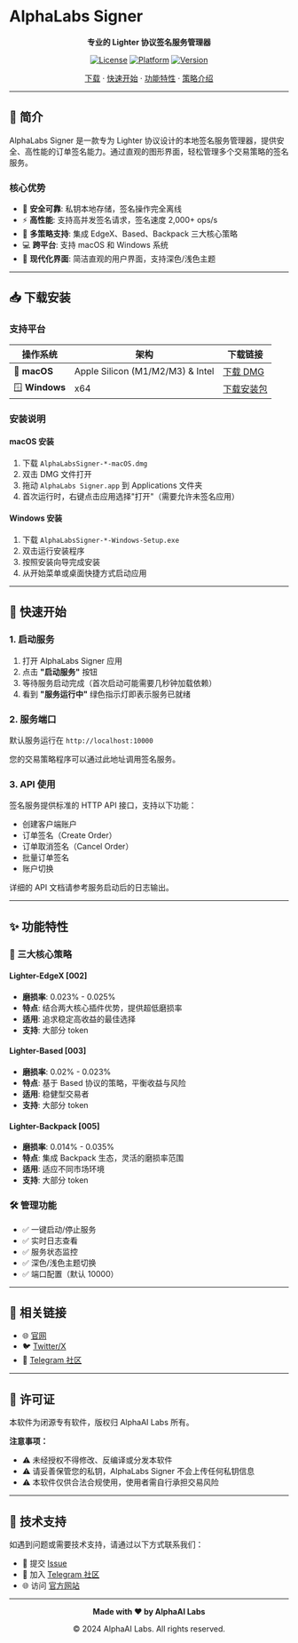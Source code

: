 # AlphaLabs Signer

<div align="center">

**专业的 Lighter 协议签名服务管理器**

[![License](https://img.shields.io/badge/license-Proprietary-red.svg)](LICENSE)
[![Platform](https://img.shields.io/badge/platform-macOS%20%7C%20Windows-lightgrey.svg)](#支持平台)
[![Version](https://img.shields.io/github/v/release/AlphaAILabs/signer-manager)](https://github.com/AlphaAILabs/signer-manager/releases)

[下载](#下载安装) · [快速开始](#快速开始) · [功能特性](#功能特性) · [策略介绍](#策略介绍)

</div>

---

## 📖 简介

AlphaLabs Signer 是一款专为 Lighter 协议设计的本地签名服务管理器，提供安全、高性能的订单签名能力。通过直观的图形界面，轻松管理多个交易策略的签名服务。

### 核心优势

- 🔐 **安全可靠**: 私钥本地存储，签名操作完全离线
- ⚡ **高性能**: 支持高并发签名请求，签名速度 2,000+ ops/s
- 🎯 **多策略支持**: 集成 EdgeX、Based、Backpack 三大核心策略
- 💻 **跨平台**: 支持 macOS 和 Windows 系统
- 🎨 **现代化界面**: 简洁直观的用户界面，支持深色/浅色主题

---

## 📥 下载安装

### 支持平台

| 操作系统 | 架构 | 下载链接 |
|---------|------|---------|
| 🍎 **macOS** | Apple Silicon (M1/M2/M3) & Intel | [下载 DMG](https://github.com/AlphaAILabs/signer-manager/releases/latest) |
| 🪟 **Windows** | x64 | [下载安装包](https://github.com/AlphaAILabs/signer-manager/releases/latest) |

### 安装说明

#### macOS 安装

1. 下载 `AlphaLabsSigner-*-macOS.dmg`
2. 双击 DMG 文件打开
3. 拖动 `AlphaLabs Signer.app` 到 Applications 文件夹
4. 首次运行时，右键点击应用选择"打开"（需要允许未签名应用）

#### Windows 安装

1. 下载 `AlphaLabsSigner-*-Windows-Setup.exe`
2. 双击运行安装程序
3. 按照安装向导完成安装
4. 从开始菜单或桌面快捷方式启动应用

---

## 🚀 快速开始

### 1. 启动服务

1. 打开 AlphaLabs Signer 应用
2. 点击 **"启动服务"** 按钮
3. 等待服务启动完成（首次启动可能需要几秒钟加载依赖）
4. 看到 **"服务运行中"** 绿色指示灯即表示服务已就绪

### 2. 服务端口

默认服务运行在 `http://localhost:10000`

您的交易策略程序可以通过此地址调用签名服务。

### 3. API 使用

签名服务提供标准的 HTTP API 接口，支持以下功能：

- 创建客户端账户
- 订单签名（Create Order）
- 订单取消签名（Cancel Order）
- 批量订单签名
- 账户切换

详细的 API 文档请参考服务启动后的日志输出。

---

## ✨ 功能特性

### 🎯 三大核心策略

#### Lighter-EdgeX [002]
- **磨损率**: 0.023% - 0.025%
- **特点**: 结合两大核心插件优势，提供超低磨损率
- **适用**: 追求稳定高收益的最佳选择
- **支持**: 大部分 token

#### Lighter-Based [003]
- **磨损率**: 0.02% - 0.023%
- **特点**: 基于 Based 协议的策略，平衡收益与风险
- **适用**: 稳健型交易者
- **支持**: 大部分 token

#### Lighter-Backpack [005]
- **磨损率**: 0.014% - 0.035%
- **特点**: 集成 Backpack 生态，灵活的磨损率范围
- **适用**: 适应不同市场环境
- **支持**: 大部分 token

### 🛠️ 管理功能

- ✅ 一键启动/停止服务
- ✅ 实时日志查看
- ✅ 服务状态监控
- ✅ 深色/浅色主题切换
- ✅ 端口配置（默认 10000）

---

## 🔗 相关链接

- 🌐 [官网](https://alphalabs.app)
- 🐦 [Twitter/X](https://x.com/Alpha_alabs)
- 💬 [Telegram 社区](https://t.me/+DYoJd7HuN1kyNGE1)

---

## 📄 许可证

本软件为闭源专有软件，版权归 AlphaAI Labs 所有。

**注意事项：**
- ⚠️ 未经授权不得修改、反编译或分发本软件
- ⚠️ 请妥善保管您的私钥，AlphaLabs Signer 不会上传任何私钥信息
- ⚠️ 本软件仅供合法合规使用，使用者需自行承担交易风险

---

## 🤝 技术支持

如遇到问题或需要技术支持，请通过以下方式联系我们：

- 📧 提交 [Issue](https://github.com/AlphaAILabs/signer-manager/issues)
- 💬 加入 [Telegram 社区](https://t.me/+DYoJd7HuN1kyNGE1)
- 🌐 访问 [官方网站](https://alphalabs.app)

---

<div align="center">

**Made with ❤️ by AlphaAI Labs**

© 2024 AlphaAI Labs. All rights reserved.

</div>
